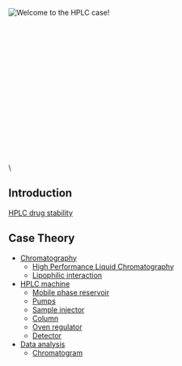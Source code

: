 ![Welcome to the HPLC
case!]( HPLC_Case.jpg "fig:Welcome to the HPLC case!")\
\
\
\
\
\
\
\
\
\
\
\
\
\
\
\
\
\
\

Introduction
------------

[HPLC drug stability](/wiki/HPLC_drug_stability "wikilink")

Case Theory
-----------

-   [Chromatography](/wiki/Chromatography "wikilink")
    -   [High Performance Liquid
        Chromatography](/wiki/High_Performance_Liquid_Chromatography "wikilink")
    -   [Lipophilic interaction](/wiki/Lipophilic_interaction "wikilink")
-   [HPLC machine](/wiki/HPLC_machine "wikilink")
    -   [Mobile phase reservoir](/wiki/Mobile_phase_reservoir "wikilink")
    -   [Pumps](/wiki/Pumps "wikilink")
    -   [Sample injector](/wiki/Sample_injector "wikilink")
    -   [Column](/wiki/Column "wikilink")
    -   [Oven regulator](/wiki/Oven_regulator "wikilink")
    -   [Detector](/wiki/Detector "wikilink")
-   [Data analysis](/wiki/Data_analysis "wikilink")
    -   [Chromatogram](/wiki/Chromatogram "wikilink")

